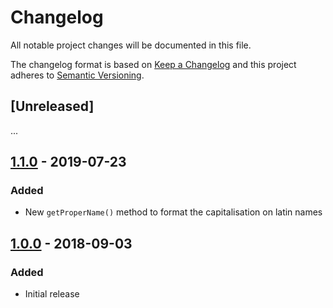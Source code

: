 # Changelog

All notable project changes will be documented in this file.

The changelog format is based on [Keep a Changelog](http://keepachangelog.com/en/1.0.0/) and this project adheres to [Semantic Versioning](http://semver.org/spec/v2.0.0.html).

## [Unreleased]

...

## [1.1.0](https://github.com/imliam/php-name-of-person/releases/tag/v1.0.0) - 2019-07-23

### Added

- New `getProperName()` method to format the capitalisation on latin names

## [1.0.0](https://github.com/imliam/php-name-of-person/releases/tag/v1.0.0) - 2018-09-03

### Added

- Initial release
